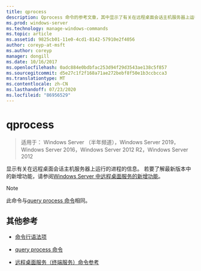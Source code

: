 ```yaml
---
title: qprocess
description: Qprocess 命令的参考文章，其中显示了有关在远程桌面会话主机服务器上运行的进程的信息。
ms.prod: windows-server
ms.technology: manage-windows-commands
ms.topic: article
ms.assetid: 9825cb01-11e0-4cd1-8142-57910e2f4056
author: coreyp-at-msft
ms.author: coreyp
manager: dongill
ms.date: 10/16/2017
ms.openlocfilehash: 0adc884e0bdbfac253d94f29d3543ae138c5f857
ms.sourcegitcommit: d5e27c1f2f168a71ae272bebf8f50e1b3ccbcca3
ms.translationtype: MT
ms.contentlocale: zh-CN
ms.lasthandoff: 07/23/2020
ms.locfileid: "86956529"
---
```

# <a name="qprocess"></a>qprocess

> 适用于： Windows Server （半年频道），Windows Server 2019，Windows Server 2016，Windows Server 2012 R2，Windows Server 2012

显示有关在远程桌面会话主机服务器上运行的进程的信息。 若要了解最新版本中的新增功能，请参阅[Windows Server 中远程桌面服务的新增功能](/previous-versions/windows/it-pro/windows-server-2012-r2-and-2012/dn283323(v=ws.11))。

> [!NOTE]
> 此命令与[query process 命令](query-process.md)相同。

## <a name="additional-references"></a>其他参考

- [命令行语法项](command-line-syntax-key.md)

- [query process 命令](query-process.md)

- [远程桌面服务（终端服务）命令参考](remote-desktop-services-terminal-services-command-reference.md)
